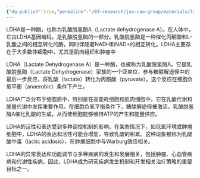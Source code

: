 ```yaml
---
{"dg-publish":true,"permalink":"/03-research/jun-cao-group/materials/ldha/","tags":["Reserch/名词解释group1"],"noteIcon":""}
---
```


LDHA是一种酶，也称为乳酸脱氢酶A（Lactate dehydrogenase A）。在人体中，它由LDHA基因编码，是乳酸脱氢酶的一部分。乳酸脱氢酶是一种催化丙酮酸和L-乳酸之间的相互转化的酶，同时伴随着NADH和NAD+的相互转化。LDHA主要存在于大多数体细胞中，尤其是肌肉组织和肿瘤中

LDHA（Lactate Dehydrogenase A）是一种酶，也被称为乳酸脱氢酶A。它是乳酸脱氢酶（Lactate Dehydrogenase）家族的一个亚单位，参与糖酵解途径中的最后一步反应，将乳酸（lactate）转化为丙酮酸（pyruvate）。这个反应在细胞负氧平衡（anaerobic）条件下产生。

LDHA广泛分布于细胞质中，特别是在高能耗细胞和肌肉细胞中。它在乳酸代谢和能量代谢中发挥重要作用。在细胞负氧平衡条件下，糖酵解途径被激活，乳酸脱氢酶A催化乳酸的生成，从而使细胞能够维持ATP的产生和能量供应。

LDHA的活性和表达受到多种调控机制的影响。在某些情况下，如低氧环境或肿瘤细胞中，LDHA的表达和活性可能会增加，导致乳酸的积累。这种现象被称为乳酸酸中毒（lactic acidosis），在肿瘤细胞中与Warburg效应相关。

LDHA的异常表达和功能调节与多种疾病的发生和发展相关，包括肿瘤、心血管疾病和代谢性疾病。因此，LDHA成为研究疾病发生机制和开发相关治疗策略的重要目标之一。